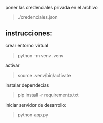 poner las credenciales privada en el archivo
> ./credenciales.json

## instrucciones:

crear entorno virtual

> python -m venv .venv

activar

> source .venv/bin/activate

instalar dependecias

> pip install -r requirements.txt

iniciar servidor de desarrollo:

> python app.py
